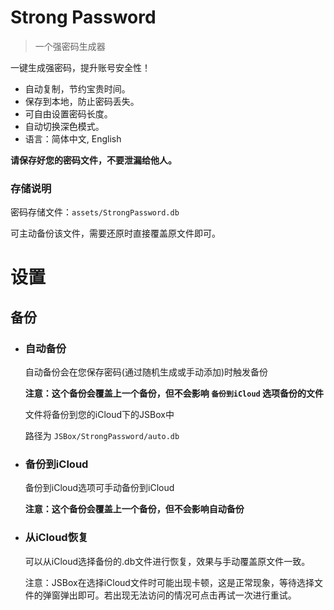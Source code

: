 # Strong Password

> 一个强密码生成器

一键生成强密码，提升账号安全性！

- 自动复制，节约宝贵时间。
- 保存到本地，防止密码丢失。
- 可自由设置密码长度。
- 自动切换深色模式。
- 语言：简体中文, English

**请保存好您的密码文件，不要泄漏给他人。**

### 存储说明

密码存储文件：`assets/StrongPassword.db`

可主动备份该文件，需要还原时直接覆盖原文件即可。

# 设置

## 备份

- ### 自动备份

    自动备份会在您保存密码(通过随机生成或手动添加)时触发备份

    **注意：这个备份会覆盖上一个备份，但不会影响 `备份到iCloud` 选项备份的文件**

    文件将备份到您的iCloud下的JSBox中

    路径为 `JSBox/StrongPassword/auto.db`

- ### 备份到iCloud

    备份到iCloud选项可手动备份到iCloud

    **注意：这个备份会覆盖上一个备份，但不会影响自动备份**

- ### 从iCloud恢复

    可以从iCloud选择备份的.db文件进行恢复，效果与手动覆盖原文件一致。

    注意：JSBox在选择iCloud文件时可能出现卡顿，这是正常现象，等待选择文件的弹窗弹出即可。若出现无法访问的情况可点击再试一次进行重试。